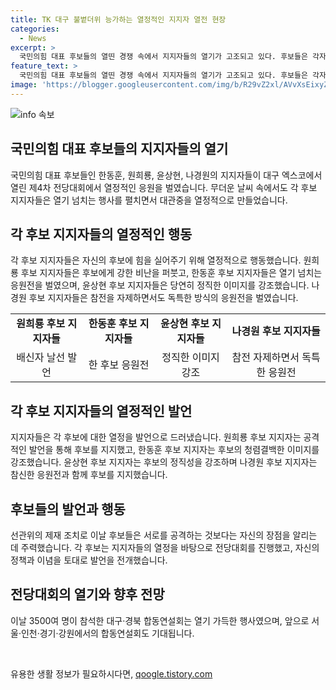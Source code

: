 ```yaml
---
title: TK 대구 불볕더위 능가하는 열정적인 지지자 열전 현장
categories:
  - News
excerpt: >
  국민의힘 대표 후보들의 열띤 경쟁 속에서 지지자들의 열기가 고조되고 있다. 후보들은 각자의 특기와 정책을 앞세워 지지를 호소하며 행사를 이끌고 있으며, 토론과 공방이 거세는 가운데 선관위의 조치로 후보들의 발언 수위는 차분해졌다. 대구-경북 합동연설회는 열띤 지지자들의 전담 전을 통해 열린 가운데, 후보들은 각자의 정책과 행동을 강조하면서 지지를 호소하고 있다. 이러한 열띤 대선 경쟁이 주목받고 있다.
feature_text: >
  국민의힘 대표 후보들의 열띤 경쟁 속에서 지지자들의 열기가 고조되고 있다. 후보들은 각자의 특기와 정책을 앞세워 지지를 호소하며 행사를 이끌고 있으며, 토론과 공방이 거세는 가운데 선관위의 조치로 후보들의 발언 수위는 차분해졌다. 대구-경북 합동연설회는 열띤 지지자들의 전담 전을 통해 열린 가운데, 후보들은 각자의 정책과 행동을 강조하면서 지지를 호소하고 있다. 이러한 열띤 대선 경쟁이 주목받고 있다.
image: 'https://blogger.googleusercontent.com/img/b/R29vZ2xl/AVvXsEixyZcFfHzMRdzZMjFBmAUKJYCLCGyLL1o632UiGVXcaFdKo_bkvkuCioo0uUKlGfBVcT3P84aROyZIXSBEx3Aw5nCQ3pTgDom1WDC4m8eifvWiAmWEEVb4x6G_l8C0QH225ldMjyaFvpxGEBGNO37VmDTDMHGhJPq73UglMfDca1-0aw/s1600/blogspot.png'
---
```


<p><img src="https://blogger.googleusercontent.com/img/b/R29vZ2xl/AVvXsEixyZcFfHzMRdzZMjFBmAUKJYCLCGyLL1o632UiGVXcaFdKo_bkvkuCioo0uUKlGfBVcT3P84aROyZIXSBEx3Aw5nCQ3pTgDom1WDC4m8eifvWiAmWEEVb4x6G_l8C0QH225ldMjyaFvpxGEBGNO37VmDTDMHGhJPq73UglMfDca1-0aw/s1600/blogspot.png" alt="info 속보" /></p>

<h2 data-ke-size="size26">국민의힘 대표 후보들의 지지자들의 열기</h2>

<p data-ke-size="size16">국민의힘 대표 후보들인 한동훈, 원희룡, 윤상현, 나경원의 지지자들이 대구 엑스코에서 열린 제4차 전당대회에서 열정적인 응원을 벌였습니다. 무더운 날씨 속에서도 각 후보 지지자들은 열기 넘치는 행사를 펼치면서 대관중을 열정적으로 만들었습니다.</p>

<h2 data-ke-size="size24">각 후보 지지자들의 열정적인 행동</h2>

<p data-ke-size="size16">각 후보 지지자들은 자신의 후보에 힘을 실어주기 위해 열정적으로 행동했습니다. 원희룡 후보 지지자들은 후보에게 강한 비난을 퍼붓고, 한동훈 후보 지지자들은 열기 넘치는 응원전을 벌였으며, 윤상현 후보 지지자들은 당연히 정직한 이미지를 강조했습니다. 나경원 후보 지지자들은 참전을 자제하면서도 독특한 방식의 응원전을 벌였습니다.</p>

<table>
    <tr>
        <td style="text-align: center; height: 17px;"><b>원희룡 후보 지지자들</b></td>
        <td style="text-align: center; height: 17px;"><b>한동훈 후보 지지자들</b></td>
        <td style="text-align: center; height: 17px;"><b>윤상현 후보 지지자들</b></td>
        <td style="text-align: center; height: 17px;"><b>나경원 후보 지지자들</b></td>
    </tr>
    <tr>
        <td style="text-align: center; height: 17px;">배신자 날선 발언</td>
        <td style="text-align: center; height: 17px;">한 후보 응원전</td>
        <td style="text-align: center; height: 17px;">정직한 이미지 강조</td>
        <td style="text-align: center; height: 17px;">참전 자제하면서 독특한 응원전</td>
    </tr>
</table>

<h2 data-ke-size="size24">각 후보 지지자들의 열정적인 발언</h2>

<p data-ke-size="size16">지지자들은 각 후보에 대한 열정을 발언으로 드러냈습니다. 원희룡 후보 지지자는 공격적인 발언을 통해 후보를 지지했고, 한동훈 후보 지지자는 후보의 청렴결백한 이미지를 강조했습니다. 윤상현 후보 지지자는 후보의 정직성을 강조하며 나경원 후보 지지자는 참신한 응원전과 함께 후보를 지지했습니다.</p>

<h2 data-ke-size="size24">후보들의 발언과 행동</h2>

<p data-ke-size="size16">선관위의 제재 조치로 이날 후보들은 서로를 공격하는 것보다는 자신의 장점을 알리는 데 주력했습니다. 각 후보는 지지자들의 열정을 바탕으로 전당대회를 진행했고, 자신의 정책과 이념을 토대로 발언을 전개했습니다.</p>

<h2 data-ke-size="size24">전당대회의 열기와 향후 전망</h2>

<p data-ke-size="size16">이날 3500여 명이 참석한 대구·경북 합동연설회는 열기 가득한 행사였으며, 앞으로 서울·인천·경기·강원에서의 합동연설회도 기대됩니다.</p>

<p data-ke-size="size16">&nbsp;</p>
유용한 생활 정보가 필요하시다면, <a href="https://qoogle.tistory.com" rel="dofollow">qoogle.tistory.com</a>


